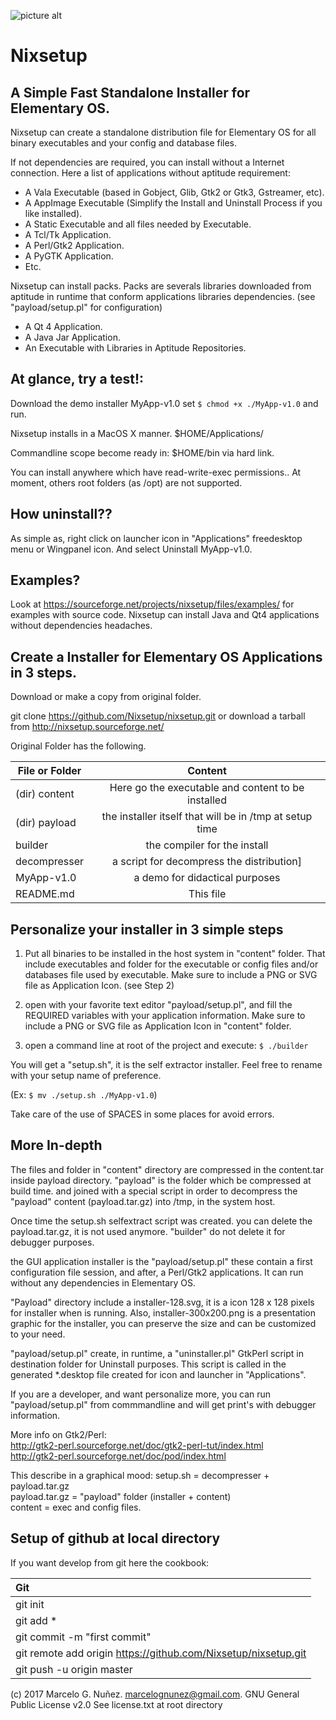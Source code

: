 

![picture alt](http://a.fsdn.com/con/app/proj/nixsetup/screenshots/screenshot-nixsetup.png "Nixsetup")

Nixsetup
=================================

A Simple Fast Standalone Installer for Elementary OS.
-----------------------------------------------------

Nixsetup can create a standalone distribution file
for Elementary OS for all binary executables and your
config and database files.

If not dependencies are required, you can install without a Internet connection.
Here a list of applications without aptitude requirement:
- A Vala Executable (based in Gobject, Glib, Gtk2 or Gtk3, Gstreamer, etc).
- A AppImage Executable (Simplify the Install and Uninstall Process if you like installed).
- A Static Executable and all files needed by Executable.
- A Tcl/Tk Application.
- A Perl/Gtk2 Application.
- A PyGTK Application.
- Etc.

Nixsetup can install packs. Packs are severals libraries downloaded from aptitude
in runtime that conform applications libraries dependencies.
(see "payload/setup.pl" for configuration)

- A Qt 4 Application. 
- A Java Jar Application. 
- An Executable with Libraries in Aptitude Repositories. 


At glance, try a test!:
---------------------------
Download the demo installer MyApp-v1.0
set
`$ chmod +x ./MyApp-v1.0`
and run.

Nixsetup installs in a MacOS X manner.
$HOME/Applications/

Commandline scope become ready in:
$HOME/bin via hard link.

You can install anywhere which have read-write-exec permissions..
At moment, others root folders (as /opt)
are not supported.


How uninstall??
----------------
As simple as, right click on launcher icon in "Applications" freedesktop menu or Wingpanel icon.
And select Uninstall MyApp-v1.0.

Examples?
----------
Look at https://sourceforge.net/projects/nixsetup/files/examples/
for examples with source code.
Nixsetup can install Java and Qt4 applications without dependencies headaches.


Create a Installer for Elementary OS Applications in 3 steps.
---------------------------------------------------------------

Download or make a copy from original folder.

git clone https://github.com/Nixsetup/nixsetup.git
or download a tarball from http://nixsetup.sourceforge.net/

Original Folder has the following.

| File or Folder	| Content |
| ---------------------	|:-------------:|
| (dir) content      	| Here go the executable and content to be installed |
| (dir) payload     	| the installer itself that will be in /tmp at setup time |
| builder	 	| the compiler for the install |
| decompresser		| a script for decompress the distribution] |
| MyApp-v1.0		| a demo for didactical purposes |
| README.md		| This file |



Personalize your installer in 3 simple steps
-----------------------------------------------
1) Put all binaries to be installed in the host system
in "content" folder. That include executables and folder for the executable
or config files and/or databases file used by executable.
Make sure to include a PNG or SVG file as Application Icon. (see Step 2)

2) open with your favorite text editor "payload/setup.pl", and fill
the REQUIRED variables with your application information.
Make sure to include a PNG or SVG file as Application Icon in "content" folder.

3) open a command line at root of the project and execute:
`$ ./builder`

You will get a "setup.sh", it is the self extractor installer.
Feel free to rename with your setup name of preference.

(Ex: `$ mv ./setup.sh ./MyApp-v1.0`)

Take care of the use of SPACES in some places for avoid errors.


More In-depth
-----------------------------------------------------

The files and folder in "content" directory are compressed
in the content.tar inside payload directory.
"payload" is the folder which be compressed at build time.
and joined with a special script in order to decompress
the "payload" content (payload.tar.gz) into /tmp, in the system host.

Once time the setup.sh selfextract script was created.
you can delete the payload.tar.gz, it is not used anymore.
"builder" do not delete it for debugger purposes.

the GUI application installer is the "payload/setup.pl"
these contain a first configuration file session, and
after, a Perl/Gtk2 applications. It can run without
any dependencies in Elementary OS.

"Payload" directory include a installer-128.svg, it is
a icon 128 x 128 pixels for installer when is running.
Also, installer-300x200.png is a presentation graphic
for the installer, you can preserve the size
and can be customized to your need.

"payload/setup.pl" create, in runtime, a "uninstaller.pl"
GtkPerl script in destination folder for Uninstall
purposes. This script is called in the generated *.desktop
file created for icon and launcher in "Applications".

If you are a developer, and want personalize more,
you can run "payload/setup.pl" from commmandline
and will get print's with debugger information.

More info on Gtk2/Perl:  
http://gtk2-perl.sourceforge.net/doc/gtk2-perl-tut/index.html  
http://gtk2-perl.sourceforge.net/doc/pod/index.html  


This describe in a graphical mood:
setup.sh = decompresser + payload.tar.gz  
payload.tar.gz = "payload" folder (installer + content)  
content = exec and config files.  



Setup of github at local directory
------------------------------------
If you want develop from git here the cookbook:

|Git     |
|:-------|
|git init|
|git add *|
|git commit -m "first commit"|
|git remote add origin https://github.com/Nixsetup/nixsetup.git|
|git push -u origin master|





(c) 2017 Marcelo G. Nuñez. <marcelognunez@gmail.com>. GNU General Public License v2.0
See license.txt at root directory

